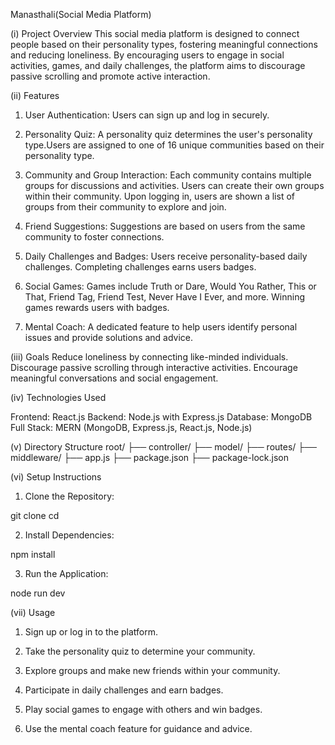 Manasthali(Social Media Platform)

(i) Project Overview
This social media platform is designed to connect people based on their personality types, fostering meaningful connections and reducing loneliness. By encouraging users to engage in social activities, games, and daily challenges, the platform aims to discourage passive scrolling and promote active interaction.

(ii) Features
1. User Authentication:
Users can sign up and log in securely.

2. Personality Quiz:
A personality quiz determines the user's personality type.Users are assigned to one of 16 unique communities based on their personality type.

3. Community and Group Interaction:
Each community contains multiple groups for discussions and activities. Users can create their own groups within their community. Upon logging in, users are shown a list of groups from their community to explore and join.

4. Friend Suggestions:
Suggestions are based on users from the same community to foster connections.

5. Daily Challenges and Badges:
Users receive personality-based daily challenges. Completing challenges earns users badges.

6. Social Games:
Games include Truth or Dare, Would You Rather, This or That, Friend Tag, Friend Test, Never Have I Ever, and more. Winning games rewards users with badges.

7. Mental Coach:
A dedicated feature to help users identify personal issues and provide solutions and advice.

(iii) Goals
Reduce loneliness by connecting like-minded individuals. Discourage passive scrolling through interactive activities. Encourage meaningful conversations and social engagement.

(iv) Technologies Used

Frontend: React.js
Backend: Node.js with Express.js
Database: MongoDB
Full Stack: MERN (MongoDB, Express.js, React.js, Node.js)

(v) Directory Structure
root/
├── controller/
├── model/
├── routes/
├── middleware/
├── app.js
├── package.json
├── package-lock.json

(vi) Setup Instructions

1. Clone the Repository:

git clone <repository-url>
cd <repository-directory>

2. Install Dependencies:

npm install

3. Run the Application:

node run dev

(vii) Usage

1. Sign up or log in to the platform.

2. Take the personality quiz to determine your community.

3. Explore groups and make new friends within your community.

4. Participate in daily challenges and earn badges.

5. Play social games to engage with others and win badges.

6. Use the mental coach feature for guidance and advice.
